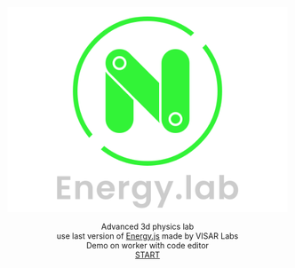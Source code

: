 <p align="center"><a href="https://visar.co.za/Energy.lab/"><img src="./assets/textures/logo.svg"/></a></p>

<p align="center">Advanced 3d physics lab<br>
use last version of <a href="https://visar.co.za/Energy.js">Energy.js</a> made by VISAR Labs<br>
Demo on worker with code editor<br>
<a href="https://visar.co.za/Energy.lab/">START</a><br></p>
